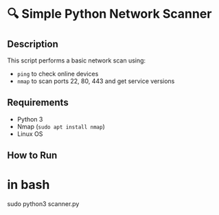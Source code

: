 # 🔍 Simple Python Network Scanner

## Description
This script performs a basic network scan using:
- `ping` to check online devices
- `nmap` to scan ports 22, 80, 443 and get service versions

## Requirements
- Python 3
- Nmap (`sudo apt install nmap`)
- Linux OS

## How to Run
# in bash
sudo python3 scanner.py
